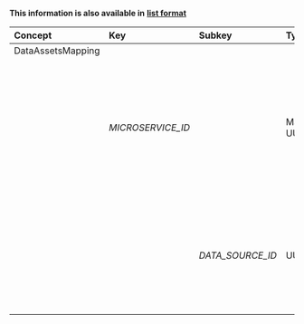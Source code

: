 
<style>
  .md-content__button {
    display: none;
  }
</style>

**This information is also available in** **[list format](/attributes/dataassetsmapping/)**

| Concept           | Key               | Subkey           | Type              | Example Value                                                                                                      | Comment                                                                                                                                                                                                        | Condition   |
|:------------------|:------------------|:-----------------|:------------------|:-------------------------------------------------------------------------------------------------------------------|:---------------------------------------------------------------------------------------------------------------------------------------------------------------------------------------------------------------|:------------|
| DataAssetsMapping |                   |                  |                   |                                                                                                                    |                                                                                                                                                                                                                |             |
|                   | *MICROSERVICE_ID* |                  | Map<String, UUID> | "microservice_0db_uuid": { <br>  "datasource_89d": "data_9d8_uuid", <br>  "datasource_dlo": "data_aij_uuid" <br> } | The key(s) in this substructure are UUID string(s) corresponding to the ID(s) of the Microservice(s)making up the included Algorithm. <br> The value for this key is a mapping of Data Sources to Data Assets. | mandatory   |
|                   |                   | *DATA_SOURCE_ID* | UUID              | See above                                                                                                          | Nested below each Microservice, these key(s) are the String identifier(s) of the Data Source(s) of each Microservice. <br> The value for each key is the UUID of the Data Asset that corresponds to it.        | mandatory   |